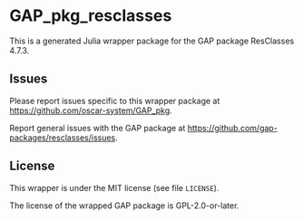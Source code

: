 # GAP_pkg_resclasses

This is a generated Julia wrapper package for the GAP package ResClasses 4.7.3.

## Issues

Please report issues specific to this wrapper package at <https://github.com/oscar-system/GAP_pkg>.

Report general issues with the GAP package at <https://github.com/gap-packages/resclasses/issues>.

## License

This wrapper is under the MIT license (see file `LICENSE`).

The license of the wrapped GAP package is GPL-2.0-or-later.
